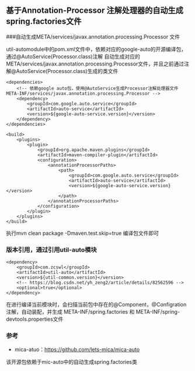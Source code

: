 ## 基于Annotation-Processor 注解处理器的自动生成spring.factories文件

###自动生成META/services/javax.annotation.processing.Processor 文件

util-automodule中的pom.xml文件中，依赖对应的google-auto的开源编译包，通过@AutoService(Processor.class)注解
自动生成对应的META/services/javax.annotation.processing.Processor文件，并且之前通过注解@AutoService(Processor.class)生成的类文件
```
<dependencies>
    <!-- 依赖google auto包，使用@AutoService生成Processor注解处理器文件 META-INF/services/javax.annotation.processing.Processor -->
    <dependency>
        <groupId>com.google.auto.service</groupId>
        <artifactId>auto-service</artifactId>
        <version>${google-auto-service.version}</version>
    </dependency>
</dependencies>

<build>
    <plugins>
        <plugin>
            <groupId>org.apache.maven.plugins</groupId>
            <artifactId>maven-compiler-plugin</artifactId>
            <configuration>
                <annotationProcessorPaths>
                    <path>
                        <groupId>com.google.auto.service</groupId>
                        <artifactId>auto-service</artifactId>
                        <version>${google-auto-service.version}</version>
                    </path>
                </annotationProcessorPaths>
            </configuration>
        </plugin>
    </plugins>
</build>
```

执行mvn clean package -Dmaven.test.skip=true 编译包文件即可


### 版本引用，通过引用util-auto模块
```
<dependency>
    <groupId>com.zcswl</groupId>
    <artifactId>util-auto</artifactId>
    <version>${util-common.version}</version>
    <!-- https://blog.csdn.net/yh_zeng2/article/details/82562596 -->
    <optional>true</optional>
</dependency>
```
在进行编译当前模块时，会扫描当前包中存在的@Component，@Configration 注解，自动装配，并生成
META-INF/spring.factories 和 META-INF/spring-devtools.properties文件

### 参考
- mica-atuo：https://github.com/lets-mica/mica-auto

该开源包依赖于mic-auto中的自动生成spring.factories类
